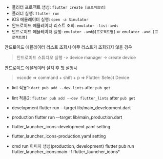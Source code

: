 - 플러터 프로젝트 생성: `flutter create [프로젝트명]`</br>
- 플러터 실행: `flutter run`</br>
- iOS 에뮬레이터 실행: `open -a Simulator`</br>
- 안드로이드 에뮬레이터 리스트 조회: `emulator -list-avds`</br>
- 안드로이드 에뮬레이터 실행: `emulator -avd@[프로젝트명]` or `emulator -avd [프로젝트명]`</br>

안드로이드 에뮬레이터 리스트 조회시 아무 리스트가 조회되지 않을 경우

> 안드로이드 스튜디오 실행 -> device manager -> create device

안드로이드 에뮬레이터 설치 후 첫 실행시

> vscode => command + shift + p => Flutter: Select Device

- lint 적용1: `dart pub add --dev lints` after `pub get`
- lint 적용2: `flutter pub add --dev flutter_lints` after `pub get`

- development
  flutter run --target lib/main_development.dart
- production
  flutter run --target lib/main_production.dart

- flutter_launcher_icons-development.yaml setting
- flutter_launcher_icons-production.yaml setting

- cmd run 이미지 생성(production, development)
  flutter pub run flutter_launcher_icons:main -f flutter_launcher_icons\*
